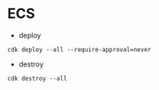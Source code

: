 # ECS

- deploy

```shell
cdk deploy --all --require-approval=never
```

- destroy

```shell
cdk destroy --all
```
